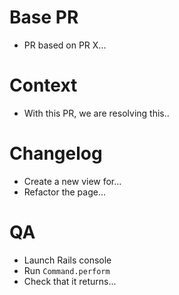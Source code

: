 # Base PR
- PR based on PR X...

# Context
- With this PR, we are resolving this..

# Changelog
- Create a new view for...
- Refactor the page...

# QA
- Launch Rails console
- Run `Command.perform`
- Check that it returns...

